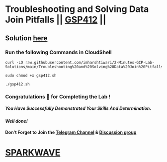 # Troubleshooting and Solving Data Join Pitfalls || [GSP412](https://www.cloudskillsboost.google/focuses/3638?parent=catalog) ||

## Solution [here](https://youtu.be/7GEtTBGYgZ8)

### Run the following Commands in CloudShell

```
curl -LO raw.githubusercontent.com/imharshtiwari/2-Minutes-GCP-Lab-Solutions/main/Troubleshooting%20and%20Solving%20Data%20Join%20Pitfalls/gsp412.sh

sudo chmod +x gsp412.sh

./gsp412.sh
```

### Congratulations 🎉 for Completing the Lab !

##### *You Have Successfully Demonstrated Your Skills And Determination.*

#### *Well done!*

#### Don't Forget to Join the [Telegram Channel](https://t.me/sparkwave.01) & [Discussion group](https://t.me/sparkwave.01chats)

# [SPARKWAVE](https://www.youtube.com/@sparkwave.01)
